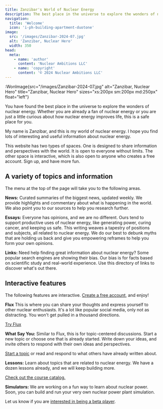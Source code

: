 ```yaml
---
title: Zanzibar's World of Nuclear Energy
description: The best place in the universe to explore the wonders of nuclear energy.
navigation:
  title: 'Welcome'
  icon: 'i-ph-building-apartment-duotone'
image:
  src: '/images/Zanzibar-2024-07.jpg'
  alt: 'Zanzibar, Nuclear Hero'
  width: 350
head:
  meta:
    - name: 'author'
      content: 'Nuclear Ambitions LLC'
    - name: 'copyright'
      content: '© 2024 Nuclear Ambitions LLC'
---
```


:WonImage{src="/images/Zanzibar-2024-07.jpg" alt="Zanzibar, Nuclear Hero" title="Zanzibar, Nuclear Hero" sizes="xs:200px sm:200px md:250px" float="left"}

You have found the best place in the universe to explore the wonders of nuclear energy. Whether you are already a fan of nuclear energy or you are just a little curious about how nuclear energy improves life, this is a safe place for you.

My name is Zanzibar, and this is my world of nuclear energy. I hope you find lots of interesting and useful information about nuclear energy.

This website has two types of spaces. One is designed to share information and perspectives with the world. It is open to everyone without limits. The other space is interactive, which is also open to anyone who creates a free account. Sign up, and have more fun.

## A variety of topics and information

The menu at the top of the page will take you to the following areas.

**News:** Curated summaries of the biggest news, updated weekly. We provide highlights and commentary about what is happening in the world. We also point you to our sources to help you research further.

**Essays:** Everyone has opinions, and we are no different. Ours tend to support productive uses of nuclear energy, like generating power, curing cancer, and keeping us safe. This writing weaves a tapestry of positions and subjects, all related to nuclear energy. We do our best to debunk myths that are holding us back and give you empowering reframes to help you form your own opinions.

**Links:** Need help finding great information about nuclear energy? Some popular search engines are showing their bias. Our bias is for facts based on scientific study and real-world experience. Use this directory of links to discover what's out there.

## Interactive features

The following features are interactive. [Create a free account](https://worldofnuclear.com/auth/sign-in), and enjoy!

**Flux** This is where you can share your thoughts and express yourself to other nuclear enthusiasts. It's a lot like popular social media, only not as distracting. You won't get pulled in a thousand directions.

[Try Flux](https://flux.worldofnuclear.com)

**What Say You:** Similar to Flux, this is for topic-centered discussions. Start a new topic or choose one that is already started. Write down your ideas, and invite others to respond with their own ideas and perspectives.

[Start a topic](https://worldofnuclear.com/wsy) or read and respond to what others have already written about.

**Lessons:** Learn about topics that are related to nuclear energy. We have a dozen lessons already, and we will keep building more.

[Check out the course catalog.](https://worldofnuclear.com/learning)

**Simulators:** We are working on a fun way to learn about nuclear power. Soon, you can build and run your very own nuclear power plant simulation.

Let us know if you are [interested in being a beta player](https://worldofnuclear.com/simulators).
